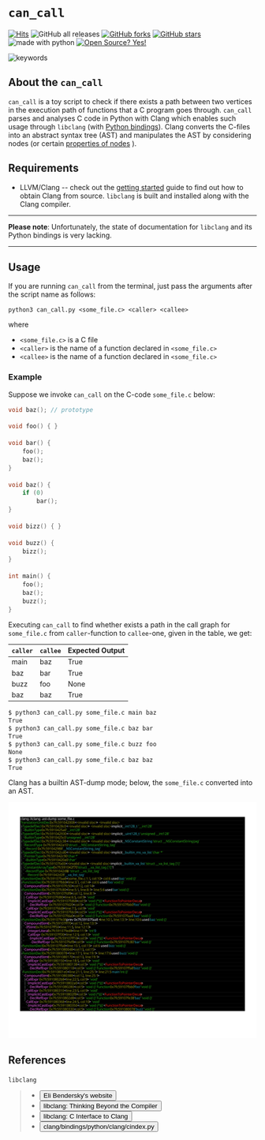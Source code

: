 
# `can_call`

[![Hits](https://hits.seeyoufarm.com/api/count/incr/badge.svg?url=https%3A%2F%2Fgithub.com%2Fmc-sdn%2Fcan_call&count_bg=%2379C83D&title_bg=%23555555&icon=&icon_color=%23E7E7E7&title=hits&edge_flat=false)](https://hits.seeyoufarm.com)
![GitHub all releases](https://img.shields.io/github/downloads/mc-sdn/can_call/total)
[![GitHub forks](https://img.shields.io/github/forks/mc-sdn/can_call)](https://github.com/mc-sdn/can_call/network)
[![GitHub stars](https://img.shields.io/github/stars/mc-sdn/can_call?color=9cf)](https://github.com/mc-sdn/can_call/stargazers)
<img src="https://img.shields.io/badge/made%20with-python-blueviolet.svg" alt="made with python">
[![Open Source? Yes!](https://badgen.net/badge/Open%20Source%20%3F/Yes%21/blue?icon=github)](https://github.com/Naereen/badges/)


<img src="https://img.shields.io/badge/keywords-Clang,%20AST,%20Python bindings-yellowgreen.svg" alt="keywords">




## About the `can_call`

`can_call` is a toy script to check if there exists a path between two vertices in the execution path of functions that a C program goes through.
`can_call` parses and analyses C code in Python with Clang which enables such usage through `libclang` (with [Python bindings](https://github.com/llvm-mirror/clang/tree/master/bindings/python)).
Clang converts the C-files into an abstract syntax tree (AST) and manipulates the AST by considering nodes (or certain [properties of nodes](https://coggle.it/diagram/VSk7_32dyC9M7Wtk/t/python-clang)
).


## Requirements

* LLVM/Clang -- check out the [getting
  started](http://clang.llvm.org/get_started.html) guide to find out how to obtain Clang from source. `libclang` is
  built and installed along with the Clang compiler.

----

**Please note**: Unfortunately, the state of documentation for `libclang` and its Python bindings is very lacking. 

----


## Usage

If you are running `can_call` from the terminal, just pass the arguments after the script name as follows:

```console
python3 can_call.py <some_file.c> <caller> <callee>
```
where

- `<some_file.c>` is a C file
- `<caller>` is the name of a function declared in `<some_file.c>`
- `<callee>` is the name of a function declared in `<some_file.c>`

### Example


Suppose we invoke `can_call` on the C-code `some_file.c` below: 

```c
void baz(); // prototype

void foo() { }

void bar() {
    foo();
    baz();
}

void baz() {
    if (0)
        bar();
}

void bizz() { }

void buzz() {
    bizz();
}

int main() {
    foo();
    baz();
    buzz();
}
```

Executing `can_call` to find whether exists a path in the call graph for `some_file.c` from `caller`-function to `callee`-one, given in the table, we get:

| `caller`    | `callee` | Expected Output   |
| ----------- | ---------|----------|
| main        | baz      | True      |
| baz         | bar      | True      |
| buzz        | foo      | None      |
| baz         | baz      | True      |


```console
$ python3 can_call.py some_file.c main baz
True
$ python3 can_call.py some_file.c baz bar
True
$ python3 can_call.py some_file.c buzz foo
None
$ python3 can_call.py some_file.c baz baz
True
```


Clang has a builtin AST-dump mode; below, the `some_file.c` converted into an AST.

![Alt text here](AST_example.svg)



## References
`libclang`

> *  <a href="https://eli.thegreenplace.net/2011/07/03/parsing-c-in-python-with-clang"><button type="button" 
style="
            cursor: pointer;
">Eli Bendersky's website
</button></a>
> *  <a href="http://llvm.org/devmtg/2010-11/Gregor-libclang.pdf"><button type="button" 
style="
            cursor: pointer;
">libclang: Thinking Beyond the Compiler
</button></a>
> *  <a href="http://clang.llvm.org/doxygen/group__CINDEX.html"><button type="button" 
style="
            cursor: pointer;
">libclang: C Interface to Clang
</button></a>
> *  <a href="https://github.com/llvm-mirror/clang/blob/master/bindings/python/clang/cindex.py"><button type="button" 
style="
            cursor: pointer;
">clang/bindings/python/clang/cindex.py
</button></a>





